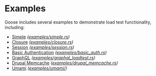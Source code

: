# Examples

Goose includes several examples to demonstrate load test functionality, including:
 - [Simple](simple.md) *([examples/simple.rs](https://github.com/tag1consulting/goose/blob/main/examples/simple.rs))*
 - [Closure](closure.md) *([examples/closure.rs](https://github.com/tag1consulting/goose/blob/main/examples/closure.rs))*
 - [Session](session.md) *([examples/session.rs](https://github.com/tag1consulting/goose/blob/main/examples/session.rs))*
 - [Basic Authentication](basic-auth.md) *([examples/basic_auth.rs](https://github.com/tag1consulting/goose/blob/main/examples/basic_auth.rs))*
 - [GraphQL](graphql.md) *([examples/graphql_loadtest.rs](https://github.com/tag1consulting/goose/blob/main/examples/graphql_loadtest.rs))*
 - [Drupal Memcache](drupal-memcache.md) *([examples/drupal_memcache.rs](https://github.com/tag1consulting/goose/blob/main/examples/drupal_memcache.rs))*
 - [Umami](umami.md) *([examples/umami/](https://github.com/tag1consulting/goose/tree/main/examples/umami))*
